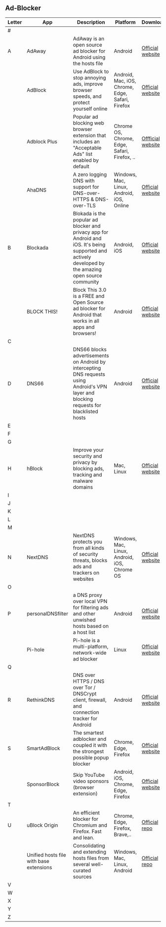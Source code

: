 ## Ad-Blocker
| Letter | App | Description |Platform| Download |
| --- | --- | --- | --- | --- |
| # | | | |
| A |AdAway |AdAway is an open source ad blocker for Android using the hosts file|Android|[Official website](https://adaway.org/)|
|   |AdBlock|Use AdBlock to stop annoying ads, improve browser speeds, and protect yourself online|Android, Mac, iOS, Chrome, Edge, Safari, Firefox|[Official website](https://getadblock.com/)|
|   | Adblock Plus |Popular ad blocking web browser extension that includes an "Acceptable Ads" list enabled by default |Chrome OS, Chrome, Edge, Safari, Firefox, ..| [Offficial website](https://adblockplus.org/) |
|   |AhaDNS|A zero logging DNS with support for DNS-over-HTTPS & DNS-over-TLS|Windows, Mac, Linux, Android, iOS, Online|[Official website](https://ahadns.com/)|
| B |Blockada |Blokada is the popular ad blocker and privacy app for Android and iOS. It's being supported and actively developed by the amazing open source community|Android, iOS| [Official website](https://blokada.org/)|
|   |BLOCK THIS!|Block This 3.0 is a FREE and Open Source ad blocker for Android that works in all apps and browsers!|Android|[Official website](https://block-this.com/)|
| C | | | |
| D | DNS66 |DNS66 blocks advertisements on Android by intercepting DNS requests using Android's VPN layer and blocking requests for blacklisted hosts |Android|[Official website](https://jak-linux.org/projects/dns66/) |
| E | | | |
| F | | | |
| G | | | |
| H |hBlock |Improve your security and privacy by blocking ads, tracking and malware domains |Mac, Linux|[Official website](https://hblock.molinero.dev/) |
| I | | | |
| J | | | |
| K | | | |
| L | | | |
| M | | | |
| N |NextDNS |NextDNS protects you from all kinds of security threats, blocks ads and trackers on websites |Windows, Mac, Linux, Android, iOS, Chrome OS|[Official website](https://nextdns.io/) |
| O | | | |
| P | personalDNSfilter|a DNS proxy over local VPN for filtering ads and other unwished hosts based on a host list |Android|[Official website](https://www.zenz-solutions.de/personaldnsfilter/)|
|   |Pi-hole | Pi-hole is a multi-platform, network-wide ad blocker|Linux|[Official website](https://pi-hole.net/) |
| Q | | | |
| R |RethinkDNS |DNS over HTTPS / DNS over Tor / DNSCrypt client, firewall, and connection tracker for Android |Android|[Official website](https://rethinkdns.com/) |
| S |SmartAdBlock|The smartest adblocker and coupled it with the strongest possible popup blocker|Chrome, Edge, Firefox|[Official website](https://www.smartadblock.co.uk/)|
|   |SponsorBlock |Skip YouTube video sponsors (browser extension) |Android, iOS, Chrome, Edge, Firefox|[Official website](https://sponsor.ajay.app/) |
| T | | | |
| U |uBlock Origin |An efficient blocker for Chromium and Firefox. Fast and lean. |Chrome, Edge, Firefox, Brave,..|[Official repo](https://github.com/gorhill/uBlock) |
|   |Unified hosts file with base extensions|Consolidating and extending hosts files from several well-curated sources|Windows, Mac, Linux, Android|[Official repo](https://github.com/StevenBlack/hosts)|
| V | | | |
| W | | | |
| X | | | |
| Y | | | |
| Z | | | |